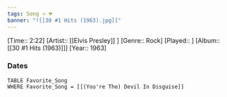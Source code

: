 ```yaml
---
tags: Song ⭐ 💔
banner: "![[30 #1 Hits (1963).jpg]]"
---
```

[Time:: 2:22]
[Artist:: [[Elvis Presley]] ]
[Genre:: Rock]
[Played:: ]
[Album:: [[30 #1 Hits (1963)]]]
[Year:: 1963]
### Dates
````dataview
TABLE Favorite_Song
WHERE Favorite_Song = [[(You're The) Devil In Disguise]]
````